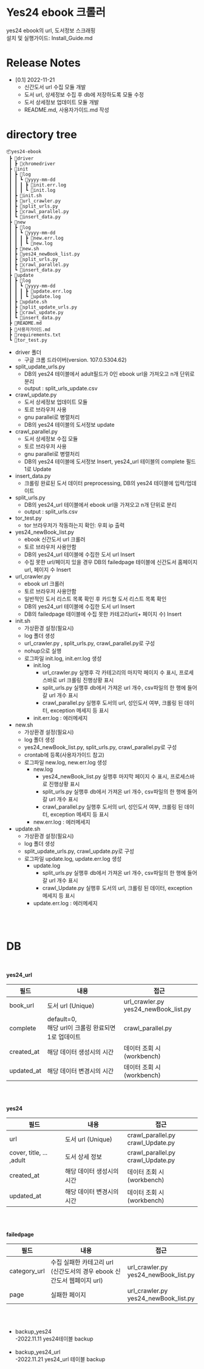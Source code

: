 # Yes24 ebook 크롤러

yes24 ebook의 url, 도서정보 스크래핑<br>
설치 및 실행가이드: Install_Guide.md


# Release Notes
- [0.1] 2022-11-21
    - 신간도서 url 수집 모듈 개발 
    - 도서 url, 상세정보 수집 후 db에 저장하도록 모듈 수정
    - 도서 상세정보 업데이트 모듈 개발
    - README.md, 사용자가이드.md 작성



# directory tree
```	
📦yes24-ebook
 ┣ 📂driver
 ┃ ┣ 📜chromedriver
 ┣ 📂init
 ┃ ┣ 📂log
 ┃ ┃ ┗ 📂yyyy-mm-dd
 ┃ ┃ ┃ ┣ 📜init.err.log
 ┃ ┃ ┃ ┗ 📜init.log
 ┃ ┣ 📜init.sh
 ┃ ┣ 📜url_crawler.py
 ┃ ┣ 📜split_urls.py
 ┃ ┣ 📜crawl_parallel.py
 ┃ ┗ 📜insert_data.py
 ┣ 📂new
 ┃ ┣ 📂log
 ┃ ┃ ┗ 📂yyyy-mm-dd
 ┃ ┃ ┃ ┣ 📜new.err.log
 ┃ ┃ ┃ ┗ 📜new.log
 ┃ ┣ 📜new.sh
 ┃ ┣ 📜yes24_newBook_list.py
 ┃ ┣ 📜split_urls.py
 ┃ ┣ 📜crawl_parallel.py
 ┃ ┗ 📜insert_data.py
 ┣ 📂update
 ┃ ┣ 📂log
 ┃ ┃ ┗ 📂yyyy-mm-dd
 ┃ ┃ ┃ ┣ 📜update.err.log
 ┃ ┃ ┃ ┗ 📜update.log
 ┃ ┣ 📜update.sh
 ┃ ┣ 📜split_update_urls.py
 ┃ ┣ 📜crawl_update.py
 ┃ ┗ 📜insert_data.py
 ┣ 📜README.md
 ┣ 📜사용자가이드.md
 ┣ 📜requirements.txt
 ┗ 📜tor_test.py

```	

- driver 폴더
    - 구글 크롬 드라이버(version. 107.0.5304.62)
- split_update_urls.py
    - DB의 yes24 테이블에서 adult필드가 0인 ebook url을 가져오고 n개 단위로 분리
    - output : split_urls_update.csv
- crawl_update.py
    - 도서 상세정보 업데이트 모듈
    - 토르 브라우저 사용
    - gnu parallel로 병렬처리
    - DB의 yes24 테이블의 도서정보 update
- crawl_parallel.py
    - 도서 상세정보 수집 모듈
    - 토르 브라우저 사용
    - gnu parallel로 병렬처리
    - DB의 yes24 테이블에 도서정보 Insert, yes24_url 테이블의 complete 필드 1로 Update
- insert_data.py
    - 크롤링 완료된 도서 데이터 preprocessing, DB의 yes24 테이블에 입력/업데이트
- split_urls.py
    - DB의 yes24_url 테이블에서 ebook url을 가져오고 n개 단위로 분리
    - output : split_urls.csv
- tor_test.py
    - tor 브라우저가 작동하는지 확인: 우회 ip 출력
- yes24_newBook_list.py
    - ebook 신간도서 url 크롤러
    - 토르 브라우저 사용안함
    - DB의 yes24_url 테이블에 수집한 도서 url Insert
    - 수집 못한 url/페이지 있을 경우 DB의 failedpage 테이블에 신간도서 홈페이지 url, 페이지 수 Insert
- url_crawler.py
    - ebook url 크롤러
    - 토르 브라우저 사용안함
    - 일반적인 도서 리스트 목록 확인 후 카드형 도서 리스트 목록 확인
    - DB의 yes24_url 테이블에 수집한 도서 url Insert
    - DB의 failedpage 테이블에 수집 못한 카테고리url(+ 페이지 수) Insert
- init.sh
    - 가상환경 설정(필요시)
    - log 폴더 생성
    - url_crawler.py , split_urls.py, crawl_parallel.py로 구성
    - nohup으로 실행
    - 로그파일 init.log, init.err.log 생성
        - init.log
            - url_crawler.py 실행후 각 카테고리의 마지막 페이지 수 표시, 프로세스바로 url 크롤링 진행상황 표시
            - split_urls.py 실행후 db에서 가져온 url 개수, csv파일의 한 행에 들어갈 url 개수 표시
            - crawl_parallel.py 실행후 도서의 url, 성인도서 여부, 크롤링 된 데이터, exception 메세지 등 표시
        - init.err.log : 에러메세지
- new.sh
    - 가상환경 설정(필요시)
    - log 폴더 생성
    - yes24_newBook_list.py, split_urls.py, crawl_parallel.py로 구성
    - crontab에 등록(사용자가이드 참고)
    - 로그파일 new.log, new.err.log 생성
        - new.log
            - yes24_newBook_list.py 실행후 마지막 페이지 수 표시, 프로세스바로 진행상황 표시
            - split_urls.py 실행후 db에서 가져온 url 개수, csv파일의 한 행에 들어갈 url 개수 표시
            - crawl_parallel.py 실행후 도서의 url, 성인도서 여부, 크롤링 된 데이터, exception 메세지 등 표시
        - new.err.log : 에러메세지
- update.sh
    - 가상환경 설정(필요시)
    - log 폴더 생성
    - split_update_urls.py, crawl_update.py로 구성
    - 로그파일 update.log, update.err.log 생성
        - update.log 
            - split_urls.py 실행후 db에서 가져온 url 개수, csv파일의 한 행에 들어갈 url 개수 표시
            - crawl_Update.py 실행후 도서의 url, 크롤링 된 데이터, exception 메세지 등 표시
        - update.err.log : 에러메세지




<br><br>


# DB
<br>


<b>yes24_url</b>


|필드|내용|접근|
|------|---|---|
|book_url|도서 url (Unique)|url_crawler.py<br>yes24_newBook_list.py |
|complete|default=0,<br>해당 url이 크롤링 완료되면 1로 업데이트|crawl_parallel.py |
|created_at|해당 데이터 생성시의 시간|데이터 조회 시(workbench)|
|updated_at|해당 데이터 변경시의 시간|데이터 조회 시(workbench)|

<br><br>


<b>yes24</b>

|필드|내용|접근|
|------|---|---|
|url|도서 url (Unique)|crawl_parallel.py<br>crawl_Update.py|
|cover, title, ... ,adult|도서 상세 정보|crawl_parallel.py<br>crawl_Update.py|
|created_at|해당 데이터 생성시의 시간|데이터 조회 시(workbench)|
|updated_at|해당 데이터 변경시의 시간|데이터 조회 시(workbench)|

<br><br>

<b>failedpage</b>

|필드|내용|접근|
|------|---|---|
|category_url|수집 실패한 카테고리 url<br> (신간도서의 경우 ebook 신간도서 웹페이지 url)|url_crawler.py <br>yes24_newBook_list.py |
|page|실패한 페이지|url_crawler.py <br>yes24_newBook_list.py |



<br><br>

- backup_yes24 <br>
    -2022.11.11 yes24테이블 backup
<br><br>                                                                                                                                                                                                                                                                                                                                                                                                                                                                                                                
- backup_yes24_url <br>
    -2022.11.21 yes24_url 테이블 backup <br> 
